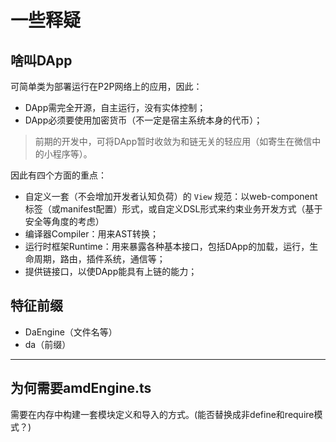 # 一些释疑

## 啥叫DApp
可简单类为部署运行在P2P网络上的应用，因此：
- DApp需完全开源，自主运行，没有实体控制；
- DApp必须要使用加密货币（不一定是宿主系统本身的代币）；

> 前期的开发中，可将DApp暂时收敛为和链无关的轻应用（如寄生在微信中的小程序等）。

因此有四个方面的重点：
- 自定义一套（不会增加开发者认知负荷）的 `View` 规范：以web-component标签（或manifest配置）形式，或自定义DSL形式来约束业务开发方式（基于安全等角度的考虑）
- 编译器Compiler：用来AST转换；
- 运行时框架Runtime：用来暴露各种基本接口，包括DApp的加载，运行，生命周期，路由，插件系统，通信等；
- 提供链接口，以使DApp能具有上链的能力；

## 特征前缀
- DaEngine（文件名等）
- da（前缀）

---

## 为何需要amdEngine.ts
需要在内存中构建一套模块定义和导入的方式。(能否替换成非define和require模式？)